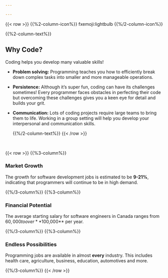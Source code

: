 ```yaml
---

---
```


{{< row >}}
  {{%2-column-icon%}} fxemoji:lightbulb {{%/2-column-icon%}}

  {{%2-column-text%}}

  ## Why Code?
  Coding helps you develop many valuable skills!
* **Problem solving:**
  Programming teaches you how to efficiently break down complex tasks into smaller and more manageable operations.
* **Persistence:**
  Although it’s super fun, coding can have its challenges sometimes! Every programmer faces obstacles in perfecting their code but overcoming these challenges gives you a keen eye for detail and builds your grit.
* **Communication:**
  Lots of coding projects require large teams to bring them to life. Working in a group setting will help you develop your interpersonal and communication skills.

  {{%/2-column-text%}}
{{< /row >}}

<br>

{{< row >}}
  {{%3-column%}}

  ### Market Growth
  The growth for software development jobs is estimated to be **9-21%**, indicating that programmers will continue to be in high demand. 

  {{%/3-column%}}
  {{%3-column%}}

  ### Financial Potential
  The average starting salary for software engineers in Canada ranges from $60,000 to over **$100,000** per year.

  {{%/3-column%}}
  {{%3-column%}}
    
  ### Endless Possibilities
  Programming jobs are available in almost **every** industry. This includes health care, agriculture, business, education, automotives and more.

  {{%/3-column%}}
{{< /row >}}